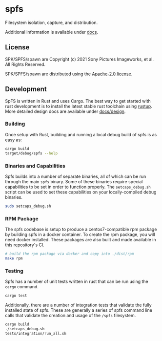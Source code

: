 <!-- Copyright (c) 2021 Sony Pictures Imageworks, et al. -->
<!-- SPDX-License-Identifier: Apache-2.0 -->
<!-- https://github.com/imageworks/spk -->

# spfs

Filesystem isolation, capture, and distribution.

Additional information is available under [docs](docs/).


## License

SPK/SPFS/spawn are Copyright (c) 2021 Sony Pictures Imageworks, et al.
All Rights Reserved.

SPK/SPFS/spawn are distributed using the [Apache-2.0 license](LICENSE.txt).


## Development

SpFS is written in Rust and uses Cargo. The best way to get started with rust development is to install the latest stable rust toolchain using [rustup](https://rustup.sh). More detailed design docs are available under [docs/design](docs/design/).

### Building

Once setup with Rust, building and running a local debug build of spfs is as easy as:

```sh
cargo build
target/debug/spfs --help
```

### Binaries and Capabilities

Spfs builds into a number of separate binaries, all of which can be run through the main `spfs` binary. Some of these binaries require special capabilities to be set in order to function properly. The `setcaps_debug.sh` script can be used to set these capabilities on your locally-compiled debug binaries.

```sh
sudo setcaps_debug.sh
```

### RPM Package

The spfs codebase is setup to produce a centos7-compatible rpm package by building spfs in a docker container. To create the rpm package, you will need docker installed. These packages are also built and made available in this repository's CI.

```sh
# build the rpm package via docker and copy into ./dist/rpm
make rpm
```

### Testing

Spfs has a number of unit tests written in rust that can be run using the `cargo` command.

```sh
cargo test
```

Additionally, there are a number of integration tests that validate the fully installed state of spfs. These are generally a series of spfs command line calls that validate the creation and usage of the `/spfs` filesystem.

```sh
cargo build
./setcaps_debug.sh
tests/integration/run_all.sh
```
